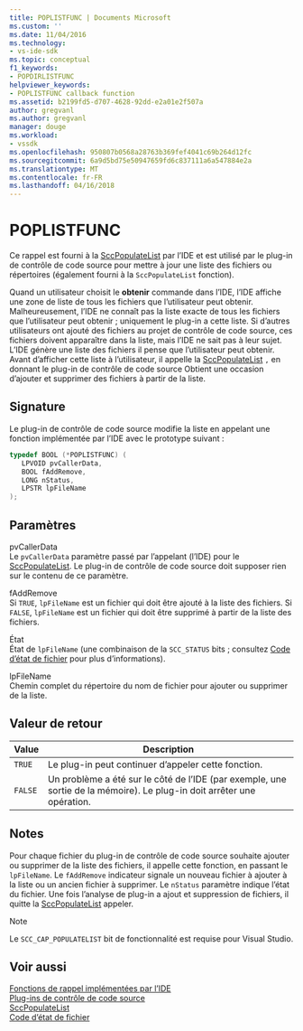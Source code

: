 ```yaml
---
title: POPLISTFUNC | Documents Microsoft
ms.custom: ''
ms.date: 11/04/2016
ms.technology:
- vs-ide-sdk
ms.topic: conceptual
f1_keywords:
- POPDIRLISTFUNC
helpviewer_keywords:
- POPLISTFUNC callback function
ms.assetid: b2199fd5-d707-4628-92dd-e2a01e2f507a
author: gregvanl
ms.author: gregvanl
manager: douge
ms.workload:
- vssdk
ms.openlocfilehash: 950807b0568a28763b369fef4041c69b264d12fc
ms.sourcegitcommit: 6a9d5bd75e50947659fd6c837111a6a547884e2a
ms.translationtype: MT
ms.contentlocale: fr-FR
ms.lasthandoff: 04/16/2018
---
```

# <a name="poplistfunc"></a>POPLISTFUNC
Ce rappel est fourni à la [SccPopulateList](../extensibility/sccpopulatelist-function.md) par l’IDE et est utilisé par le plug-in de contrôle de code source pour mettre à jour une liste des fichiers ou répertoires (également fourni à la `SccPopulateList` fonction).  
  
 Quand un utilisateur choisit le **obtenir** commande dans l’IDE, l’IDE affiche une zone de liste de tous les fichiers que l’utilisateur peut obtenir. Malheureusement, l’IDE ne connaît pas la liste exacte de tous les fichiers que l’utilisateur peut obtenir ; uniquement le plug-in a cette liste. Si d’autres utilisateurs ont ajouté des fichiers au projet de contrôle de code source, ces fichiers doivent apparaître dans la liste, mais l’IDE ne sait pas à leur sujet. L’IDE génère une liste des fichiers il pense que l’utilisateur peut obtenir. Avant d’afficher cette liste à l’utilisateur, il appelle la [SccPopulateList](../extensibility/sccpopulatelist-function.md) `,` en donnant le plug-in de contrôle de code source Obtient une occasion d’ajouter et supprimer des fichiers à partir de la liste.  
  
## <a name="signature"></a>Signature  
 Le plug-in de contrôle de code source modifie la liste en appelant une fonction implémentée par l’IDE avec le prototype suivant :  
  
```cpp  
typedef BOOL (*POPLISTFUNC) (  
   LPVOID pvCallerData,  
   BOOL fAddRemove,  
   LONG nStatus,  
   LPSTR lpFileName  
);  
```  
  
## <a name="parameters"></a>Paramètres  
 pvCallerData  
 Le `pvCallerData` paramètre passé par l’appelant (l’IDE) pour le [SccPopulateList](../extensibility/sccpopulatelist-function.md). Le plug-in de contrôle de code source doit supposer rien sur le contenu de ce paramètre.  
  
 fAddRemove  
 Si `TRUE`, `lpFileName` est un fichier qui doit être ajouté à la liste des fichiers. Si `FALSE`, `lpFileName` est un fichier qui doit être supprimé à partir de la liste des fichiers.  
  
 État  
 État de `lpFileName` (une combinaison de la `SCC_STATUS` bits ; consultez [Code d’état de fichier](../extensibility/file-status-code-enumerator.md) pour plus d’informations).  
  
 lpFileName  
 Chemin complet du répertoire du nom de fichier pour ajouter ou supprimer de la liste.  
  
## <a name="return-value"></a>Valeur de retour  
  
|Value|Description|  
|-----------|-----------------|  
|`TRUE`|Le plug-in peut continuer d’appeler cette fonction.|  
|`FALSE`|Un problème a été sur le côté de l’IDE (par exemple, une sortie de la mémoire). Le plug-in doit arrêter une opération.|  
  
## <a name="remarks"></a>Notes  
 Pour chaque fichier du plug-in de contrôle de code source souhaite ajouter ou supprimer de la liste des fichiers, il appelle cette fonction, en passant le `lpFileName`. Le `fAddRemove` indicateur signale un nouveau fichier à ajouter à la liste ou un ancien fichier à supprimer. Le `nStatus` paramètre indique l’état du fichier. Une fois l’analyse de plug-in a ajout et suppression de fichiers, il quitte la [SccPopulateList](../extensibility/sccpopulatelist-function.md) appeler.  
  
> [!NOTE]
>  Le `SCC_CAP_POPULATELIST` bit de fonctionnalité est requise pour Visual Studio.  
  
## <a name="see-also"></a>Voir aussi  
 [Fonctions de rappel implémentées par l’IDE](../extensibility/callback-functions-implemented-by-the-ide.md)   
 [Plug-ins de contrôle de code source](../extensibility/source-control-plug-ins.md)   
 [SccPopulateList](../extensibility/sccpopulatelist-function.md)   
 [Code d’état de fichier](../extensibility/file-status-code-enumerator.md)